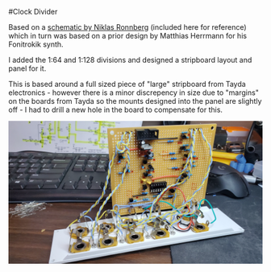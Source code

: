 #Clock Divider

Based on a [schematic by Niklas Ronnberg](http://familjenronnberg.se/~niklas/diy/eurorack/divider/) (included here for reference) which in turn was based on a prior design by Matthias Herrmann for his Fonitrokik synth.

I added the 1:64 and 1:128 divisions and designed a stripboard layout and panel for it.  

This is based around a full sized piece of "large" stripboard from Tayda electronics - however there is a minor discrepency in size due to "margins" on the boards from Tayda so the mounts designed into the panel are slightly off - I had to drill a new hole in the board to compensate for this.

![](photos/20200926_203735.jpg)
